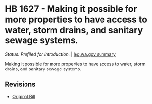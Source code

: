 # HB 1627 - Making it possible for more properties to have access to water, storm drains, and sanitary sewage systems.
*Status: Prefiled for introduction.* | [leg.wa.gov summary](https://app.leg.wa.gov/billsummary?BillNumber=1627&Year=2021)

Making it possible for more properties to have access to water, storm drains, and sanitary sewage systems.

## Revisions
* [Original Bill](1/)